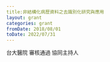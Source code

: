 ```yaml
---
title:非結構化病歷資料之去識別化研究與應用
layout: grant
categories: grant
fromDate: 2018/08/01
toDate: 2022/07/31
---
```


台大醫院
審核通過
協同主持人